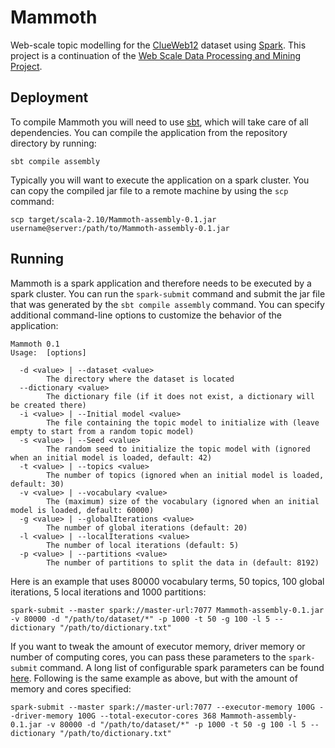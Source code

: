 # Mammoth
Web-scale topic modelling for the [ClueWeb12](http://www.lemurproject.org/clueweb12.php/) dataset using [Spark](https://spark.apache.org/). This project is a continuation of the [Web Scale Data Processing and Mining Project](https://github.com/lukaselmer/ethz-web-scale-data-mining-project/).

## Deployment
To compile Mammoth you will need to use [sbt](http://www.scala-sbt.org/), which will take care of all dependencies. You can compile the application from the repository directory by running:

    sbt compile assembly

Typically you will want to execute the application on a spark cluster. You can copy the compiled jar file to a remote machine by using the `scp` command:

    scp target/scala-2.10/Mammoth-assembly-0.1.jar username@server:/path/to/Mammoth-assembly-0.1.jar

## Running
Mammoth is a spark application and therefore needs to be executed by a spark cluster. You can run the `spark-submit` command and submit the jar file that was generated by the `sbt compile assembly` command. You can specify additional command-line options to customize the behavior of the application:

    Mammoth 0.1
    Usage:  [options]
    
      -d <value> | --dataset <value>
            The directory where the dataset is located
      --dictionary <value>
            The dictionary file (if it does not exist, a dictionary will be created there)
      -i <value> | --Initial model <value>
            The file containing the topic model to initialize with (leave empty to start from a random topic model)
      -s <value> | --Seed <value>
            The random seed to initialize the topic model with (ignored when an initial model is loaded, default: 42)
      -t <value> | --topics <value>
            The number of topics (ignored when an initial model is loaded, default: 30)
      -v <value> | --vocabulary <value>
            The (maximum) size of the vocabulary (ignored when an initial model is loaded, default: 60000)
      -g <value> | --globalIterations <value>
            The number of global iterations (default: 20)
      -l <value> | --localIterations <value>
            The number of local iterations (default: 5)
      -p <value> | --partitions <value>
            The number of partitions to split the data in (default: 8192)

Here is an example that uses 80000 vocabulary terms, 50 topics, 100 global iterations, 5 local iterations and 1000 partitions: 

    spark-submit --master spark://master-url:7077 Mammoth-assembly-0.1.jar -v 80000 -d "/path/to/dataset/*" -p 1000 -t 50 -g 100 -l 5 --dictionary "/path/to/dictionary.txt"
    
If you want to tweak the amount of executor memory, driver memory or number of computing cores, you can pass these parameters to the `spark-submit` command. A long list of configurable spark parameters can be found [here](https://spark.apache.org/docs/latest/configuration.html). Following is the same example as above, but with the amount of memory and cores specified:

    spark-submit --master spark://master-url:7077 --executor-memory 100G --driver-memory 100G --total-executor-cores 368 Mammoth-assembly-0.1.jar -v 80000 -d "/path/to/dataset/*" -p 1000 -t 50 -g 100 -l 5 --dictionary "/path/to/dictionary.txt"